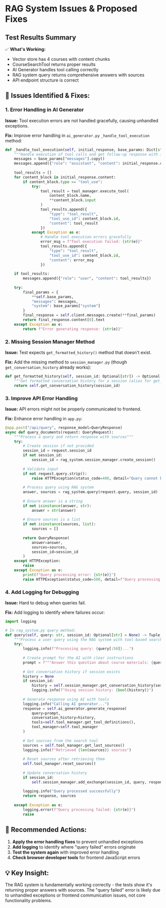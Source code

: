 # RAG System Issues & Proposed Fixes

## Test Results Summary

✅ **What's Working:**
- Vector store has 4 courses with content chunks
- CourseSearchTool returns proper results 
- AI Generator handles tool calling correctly
- RAG system query returns comprehensive answers with sources
- API endpoint structure is correct

## 🚨 **Issues Identified & Fixes:**

### 1. **Error Handling in AI Generator** 
**Issue:** Tool execution errors are not handled gracefully, causing unhandled exceptions.

**Fix:** Improve error handling in `ai_generator.py` `_handle_tool_execution` method:

```python
def _handle_tool_execution(self, initial_response, base_params: Dict[str, Any], tool_manager):
    """Handle execution of tool calls and get follow-up response with improved error handling."""
    messages = base_params["messages"].copy()
    messages.append({"role": "assistant", "content": initial_response.content})
    
    tool_results = []
    for content_block in initial_response.content:
        if content_block.type == "tool_use":
            try:
                tool_result = tool_manager.execute_tool(
                    content_block.name, 
                    **content_block.input
                )
                tool_results.append({
                    "type": "tool_result",
                    "tool_use_id": content_block.id,
                    "content": tool_result
                })
            except Exception as e:
                # Handle tool execution errors gracefully
                error_msg = f"Tool execution failed: {str(e)}"
                tool_results.append({
                    "type": "tool_result", 
                    "tool_use_id": content_block.id,
                    "content": error_msg
                })
    
    if tool_results:
        messages.append({"role": "user", "content": tool_results})
    
    try:
        final_params = {
            **self.base_params,
            "messages": messages,
            "system": base_params["system"]
        }
        final_response = self.client.messages.create(**final_params)
        return final_response.content[0].text
    except Exception as e:
        return f"Error generating response: {str(e)}"
```

### 2. **Missing Session Manager Method**
**Issue:** Test expects `get_formatted_history()` method that doesn't exist.

**Fix:** Add the missing method to `session_manager.py` (though `get_conversation_history` already works):

```python
def get_formatted_history(self, session_id: Optional[str]) -> Optional[str]:
    """Get formatted conversation history for a session (alias for get_conversation_history)"""
    return self.get_conversation_history(session_id)
```

### 3. **Improve API Error Handling** 
**Issue:** API errors might not be properly communicated to frontend.

**Fix:** Enhance error handling in `app.py`:

```python
@app.post("/api/query", response_model=QueryResponse)
async def query_documents(request: QueryRequest):
    """Process a query and return response with sources"""
    try:
        # Create session if not provided
        session_id = request.session_id
        if not session_id:
            session_id = rag_system.session_manager.create_session()
        
        # Validate input
        if not request.query.strip():
            raise HTTPException(status_code=400, detail="Query cannot be empty")
        
        # Process query using RAG system
        answer, sources = rag_system.query(request.query, session_id)
        
        # Ensure answer is a string
        if not isinstance(answer, str):
            answer = str(answer)
        
        # Ensure sources is a list
        if not isinstance(sources, list):
            sources = []
        
        return QueryResponse(
            answer=answer,
            sources=sources,
            session_id=session_id
        )
    except HTTPException:
        raise
    except Exception as e:
        print(f"Query processing error: {str(e)}")
        raise HTTPException(status_code=500, detail=f"Query processing failed: {str(e)}")
```

### 4. **Add Logging for Debugging**
**Issue:** Hard to debug when queries fail.

**Fix:** Add logging to identify where failures occur:

```python
import logging

# In rag_system.py query method:
def query(self, query: str, session_id: Optional[str] = None) -> Tuple[str, List[str]]:
    """Process a user query using the RAG system with tool-based search."""
    try:
        logging.info(f"Processing query: {query[:50]}...")
        
        # Create prompt for the AI with clear instructions
        prompt = f"""Answer this question about course materials: {query}"""
        
        # Get conversation history if session exists
        history = None
        if session_id:
            history = self.session_manager.get_conversation_history(session_id)
            logging.info(f"Using session history: {bool(history)}")
        
        # Generate response using AI with tools
        logging.info("Calling AI generator...")
        response = self.ai_generator.generate_response(
            query=prompt,
            conversation_history=history,
            tools=self.tool_manager.get_tool_definitions(),
            tool_manager=self.tool_manager
        )
        
        # Get sources from the search tool
        sources = self.tool_manager.get_last_sources()
        logging.info(f"Retrieved {len(sources)} sources")
        
        # Reset sources after retrieving them
        self.tool_manager.reset_sources()
        
        # Update conversation history
        if session_id:
            self.session_manager.add_exchange(session_id, query, response)
        
        logging.info("Query processed successfully")
        return response, sources
        
    except Exception as e:
        logging.error(f"Query processing failed: {str(e)}")
        raise
```

## 🔧 **Recommended Actions:**

1. **Apply the error handling fixes** to prevent unhandled exceptions
2. **Add logging** to identify where "query failed" errors originate  
3. **Test the system again** with improved error handling
4. **Check browser developer tools** for frontend JavaScript errors

## 💡 **Key Insight:**

The RAG system is fundamentally working correctly - the tests show it's returning proper answers with sources. The "query failed" error is likely due to unhandled exceptions or frontend communication issues, not core functionality problems.